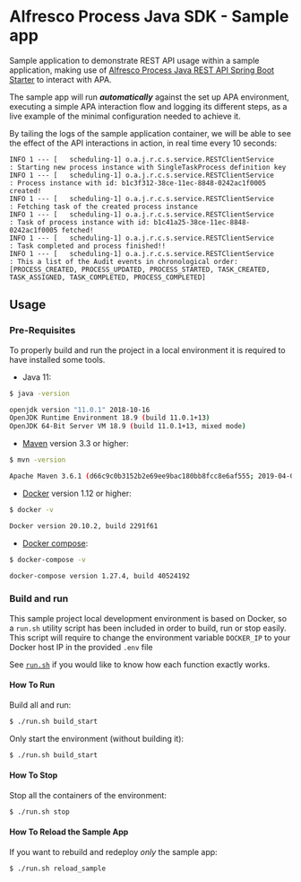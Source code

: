 # Alfresco Process Java SDK - Sample app

Sample application to demonstrate REST API usage within a sample application, 
making use of [Alfresco Process Java REST API Spring Boot Starter](../../alfresco-apa-java-rest-api)
to interact with APA.

The sample app will run ***automatically*** against the set up APA environment, 
executing a simple APA interaction flow and logging its different steps,
as a live example of the minimal configuration needed to achieve it.

By tailing the logs of the sample application container, 
we will be able to see the effect of the API interactions in action, in real time every 10 seconds:

```
INFO 1 --- [   scheduling-1] o.a.j.r.c.s.service.RESTClientService    : Starting new process instance with SingleTaskProcess definition key
INFO 1 --- [   scheduling-1] o.a.j.r.c.s.service.RESTClientService    : Process instance with id: b1c3f312-38ce-11ec-8848-0242ac1f0005 created!
INFO 1 --- [   scheduling-1] o.a.j.r.c.s.service.RESTClientService    : Fetching task of the created process instance
INFO 1 --- [   scheduling-1] o.a.j.r.c.s.service.RESTClientService    : Task of process instance with id: b1c41a25-38ce-11ec-8848-0242ac1f0005 fetched!
INFO 1 --- [   scheduling-1] o.a.j.r.c.s.service.RESTClientService    : Task completed and process finished!!
INFO 1 --- [   scheduling-1] o.a.j.r.c.s.service.RESTClientService    : This a list of the Audit events in chronological order:[PROCESS_CREATED, PROCESS_UPDATED, PROCESS_STARTED, TASK_CREATED, TASK_ASSIGNED, TASK_COMPLETED, PROCESS_COMPLETED]
```

## Usage

### Pre-Requisites

To properly build and run the project in a local environment it is required to have installed some tools.

* Java 11:
```bash
$ java -version

openjdk version "11.0.1" 2018-10-16
OpenJDK Runtime Environment 18.9 (build 11.0.1+13)
OpenJDK 64-Bit Server VM 18.9 (build 11.0.1+13, mixed mode)
```

* [Maven](https://maven.apache.org/install.html) version 3.3 or higher:
```bash
$ mvn -version

Apache Maven 3.6.1 (d66c9c0b3152b2e69ee9bac180bb8fcc8e6af555; 2019-04-04T21:00:29+02:00)
```

* [Docker](https://docs.docker.com/install/) version 1.12 or higher:
```bash
$ docker -v

Docker version 20.10.2, build 2291f61
```

* [Docker compose](https://docs.docker.com/compose/install/):
```bash
$ docker-compose -v

docker-compose version 1.27.4, build 40524192
```

### Build and run

This sample project local development environment is based on Docker, so a ```run.sh``` utility script has been included in order to build, run or stop 
easily. This script will require to change the environment variable ```DOCKER_IP``` to your Docker host IP in the provided ```.env``` file


See [```run.sh```](run.sh)  if you would like to know how each function exactly works.

#### How To Run

Build all and run:

```bash
$ ./run.sh build_start
```

Only start the environment (without building it):

```bash
$ ./run.sh build_start
```

#### How To Stop

Stop all the containers of the environment:

```bash
$ ./run.sh stop
```

#### How To Reload the Sample App

If you want to rebuild and redeploy *only* the sample app:

```bash
$ ./run.sh reload_sample
```
